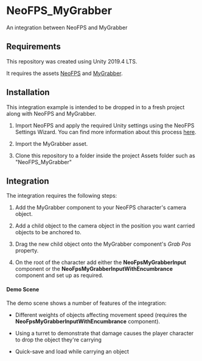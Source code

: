 # NeoFPS_MyGrabber

An integration between NeoFPS and MyGrabber

## Requirements

This repository was created using Unity 2019.4 LTS.

It requires the assets [NeoFPS](https://assetstore.unity.com/packages/templates/systems/neofps-150179?aid=1011l58Ft) and [MyGrabber](https://assetstore.unity.com/packages/tools/physics/mygrabber-3d-objects-grabber-189817?aid=1011l58Ft).

## Installation

This integration example is intended to be dropped in to a fresh project along with NeoFPS and MyGrabber.

1. Import NeoFPS and apply the required Unity settings using the NeoFPS Settings Wizard. You can find more information about this process [here](https://docs.neofps.com/manual/neofps-installation.html).

2. Import the MyGrabber asset.

3. Clone this repository to a folder inside the project Assets folder such as "NeoFPS_MyGrabber"

## Integration

The integration requires the following steps:

1. Add the MyGrabber component to your NeoFPS character's camera object.

2. Add a child object to the camera object in the position you want carried objects to be anchored to.

3. Drag the new child object onto the MyGrabber component's *Grab Pos* property.

4. On the root of the character add either the **NeoFpsMyGrabberInput** component or the **NeoFpsMyGrabberInputWithEncumbrance** component and set up as required.

#### Demo Scene

The demo scene shows a number of features of the integration:

- Different weights of objects affecting movement speed (requires the **NeoFpsMyGrabberInputWithEncumbrance** component).

- Using a turret to demonstrate that damage causes the player character to drop the object they're carrying

- Quick-save and load while carrying an object